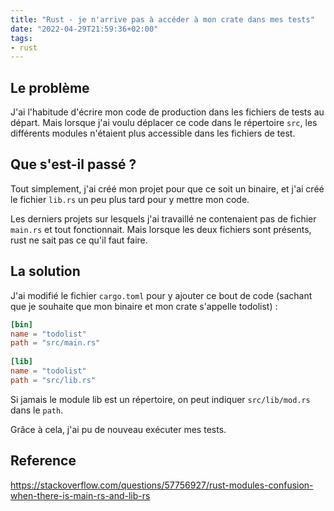 ```yaml
---
title: "Rust - je n'arrive pas à accéder à mon crate dans mes tests"
date: "2022-04-29T21:59:36+02:00"
tags:
- rust
---
```


## Le problème

J'ai l'habitude d'écrire mon code de production dans les fichiers de tests au départ. Mais lorsque j'ai voulu déplacer ce code dans le répertoire `src`, les différents modules n'étaient plus accessible dans les fichiers de test.

## Que s'est-il passé ?

Tout simplement, j'ai créé mon projet pour que ce soit un binaire, et j'ai créé le fichier `lib.rs` un peu plus tard pour y mettre mon code.

Les derniers projets sur lesquels j'ai travaillé ne contenaient pas de fichier `main.rs` et tout fonctionnait. Mais lorsque les deux fichiers sont présents, rust ne sait pas ce qu'il faut faire.

## La solution
J'ai modifié le fichier `cargo.toml` pour y ajouter ce bout de code (sachant que je souhaite que mon binaire et mon crate s'appelle todolist) : 

```toml
[bin]  
name = "todolist"  
path = "src/main.rs"  
  
[lib]  
name = "todolist"  
path = "src/lib.rs"
```

Si jamais le module lib est un répertoire, on peut indiquer `src/lib/mod.rs` dans le `path`.

Grâce à cela, j'ai pu de nouveau exécuter mes tests.

## Reference
https://stackoverflow.com/questions/57756927/rust-modules-confusion-when-there-is-main-rs-and-lib-rs
